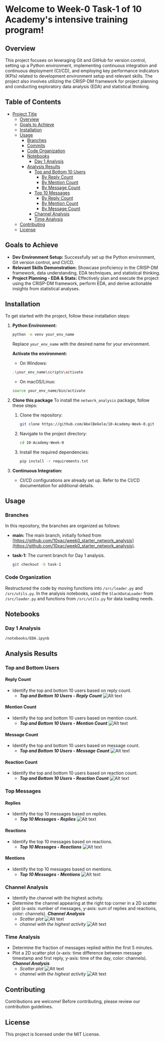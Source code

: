 # Welcome to Week-0 Task-1 of 10 Academy's intensive training program!

## Overview

This project focuses on leveraging Git and GitHub for version control, setting up a Python environment, implementing continuous integration and continuous deployment (CI/CD), and employing key performance indicators (KPIs) related to development environment setup and relevant skills. The project also involves utilizing the CRISP-DM framework for project planning and conducting exploratory data analysis (EDA) and statistical thinking.

## Table of Contents

- [Project Title](#Welcome-to-Week-0-Task-1-of-10-Academy's-intensive-training-program!)
  - [Overview](#overview)
  - [Goals to Achieve](#goals-to-achieve)
  - [Installation](#installation)
  - [Usage](#usage)
    - [Branches](#branches)
    - [Commits](#commits)
    - [Code Organization](#code-organization)
    - [Notebooks](#notebooks)
        - [Day 1 Analysis](#day-1-analysis)
    - [Analysis Results](#analysis-results)
        - [Top and Bottom 10 Users](#top-and-bottom-users)
            - [By Reply Count](#Reply-Count)
            - [By Mention Count](#Mention-Count)
            - [By Message Count](#Message-Count)
        - [Top 10 Messages](#top-messages)
            - [By Reply Count](#Replies)
            - [By Mention Count](#Reactions)
            - [By Message Count](#Mentions)
        - [Channel Analysis](#channel-analysis)
        - [Time Analysis](#time-analysis)
  - [Contributing](#contributing)
  - [License](#license)

## Goals to Achieve

- **Dev Environment Setup:** Successfully set up the Python environment, Git version control, and CI/CD.
- **Relevant Skills Demonstration:** Showcase proficiency in the CRISP-DM framework, data understanding, EDA techniques, and statistical thinking.
- **Project Planning - EDA & Stats:** Effectively plan and execute the project using the CRISP-DM framework, perform EDA, and derive actionable insights from statistical analyses.

## Installation

To get started with the project, follow these installation steps:

1. **Python Environment:**
    ```bash
    python -m venv your_env_name
    ```

    Replace `your_env_name` with the desired name for your environment.
    
    **Activate the environment:**

    - On Windows:

    ```bash
    .\your_env_name\scripts\activate
    ```

    - On macOS/Linux:

    ```bash
    source your_env_name/bin/activate
    ```

2. **Clone this package**
    To install the `network_analysis` package, follow these steps:

    1. Clone the repository:
        ```bash
        git clone https://github.com/AbelBekele/10-Academy-Week-0.git
        ```
    2. Navigate to the project directory:
        ```bash
        cd 10-Academy-Week-0
        ```
    
    3. Install the required dependencies:
        ```bash
        pip install -r requirements.txt
        ```


3. **Continuous Integration:**
    - CI/CD configurations are already set up. Refer to the CI/CD documentation for additional details.

## Usage

### Branches

In this repository, the branches are organized as follows:

- **main:** The main branch, initially forked from [https://github.com/10xac/week0_starter_network_analysis](https://github.com/10xac/week0_starter_network_analysis).

- **task-1:** The current branch for Day 1 analysis. 

  ```bash
  git checkout -b task-1
    ```


### Code Organization

Restructured the code by moving functions into `/src/loader.py` and `/src/utils.py`. In the analysis notebooks, used the `SlackDataLoader` from `/src/loader.py` and functions from `/src/utils.py` for data loading needs.

## Notebooks
### Day 1 Analysis
`/notebooks/EDA.ipynb`

## Analysis Results

### Top and Bottom Users

#### Reply Count
- Identify the top and bottom 10 users based on reply count.
  - ***Top and Bottom 10 Users - Reply Count***
   ![Alt text](screenshots/image-4.png)
#### Mention Count
- Identify the top and bottom 10 users based on mention count.
  - ***Top and Bottom 10 Users - Mention Count***
    ![Alt text](screenshots/image-5.png)
#### Message Count
- Identify the top and bottom 10 users based on message count.
  - ***Top and Bottom 10 Users - Message Count***
    ![Alt text](screenshots/image-6.png)

#### Reaction Count
- Identify the top and bottom 10 users based on reaction count.
  - ***Top and Bottom 10 Users - Reaction Count***
  ![Alt text](screenshots/image-7.png)

### Top Messages

#### Replies
- Identify the top 10 messages based on replies.
  - ***Top 10 Messages - Replies***
  ![Alt text](screenshots/image.png)

#### Reactions
- Identify the top 10 messages based on reactions.
  - ***Top 10 Messages - Reactions***
  ![Alt text](screenshots/image9.png)
#### Mentions
- Identify the top 10 messages based on mentions.
  - ***Top 10 Messages - Mentions***
  ![Alt text](screenshots/image8.png)
### Channel Analysis

- Identify the channel with the highest activity.
- Determine the channel appearing at the right top corner in a 2D scatter plot (x-axis: number of messages, y-axis: sum of replies and reactions, color: channels).
***Channel Analysis***
    - *Scatter plot*
    ![Alt text](screenshots/image11.png)
    - *channel with the highest activity*
    ![Alt text](screenshots/image12.png)

### Time Analysis

- Determine the fraction of messages replied within the first 5 minutes.
- Plot a 2D scatter plot (x-axis: time difference between message timestamp and first reply, y-axis: time of the day, color: channels).
***Channel Analysis***
    - *Scatter plot*
    ![Alt text](screenshots/image13.png)
    - *channel with the highest activity*
    ![Alt text](screenshots/image14.png)

## Contributing
Contributions are welcome! Before contributing, please review our contribution guidelines.

##  License
This project is licensed under the MIT License.